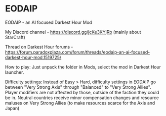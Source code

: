 # EODAIP
EODAIP - an AI focused Darkest Hour Mod

My Discord channel - https://discord.gg/jcKe3KYjRb (mainly about StarCraft)

Thread on Darkest Hour forums - https://forum.paradoxplaza.com/forum/threads/eodaip-an-ai-focused-darkest-hour-mod.1519725/

How to play:
Just unpack the folder in Mods, select the mod in Darkest Hour launcher.

Difficulty settings:
Instead of Easy > Hard, difficulty settings in EODAIP go between "Very Strong Axis" through "Balanced" to "Very Strong Allies". Player modifiers are not affected by those, outside of the faction they could be in. Neutral countries receive minor compensation changes and resource maluses on Very Strong Allies (to make resources scarce for the Axis and Japan)
